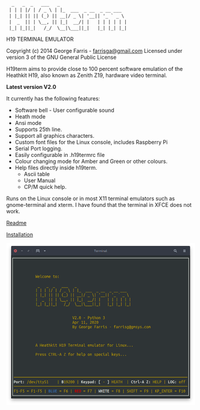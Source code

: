 
```
  _   _  _   ___   _
 | | | |/ | / _ \ | |_  ___  _ __  _ __ ___
 | |_| || || (_) || __|/ _ \| '__|| '_ ` _ \
 |  _  || | \__, || |_|  __/| |   | | | | | |
 |_| |_||_|   /_/  \__|\___||_|   |_| |_| |_|

```
 
 H19 TERMINAL EMULATOR
 
 Copyright (c) 2014 George Farris - farrisga@gmail.com
 Licensed under version 3 of the GNU General Public License
 
 H19term aims to provide close to 100 percent software emulation of the
 Heathkit H19, also known as Zenith Z19, hardware video terminal. 

 **Latest version V2.0**

 It currently has the following features:
 
   - Software bell - User configurable sound
   - Heath mode
   - Ansi mode
   - Supports 25th line.
   - Support all graphics characters.
   - Custom font files for the Linux console, includes Raspberry Pi
   - Serial Port logging.
   - Easily configurable in .h19termrc file
   - Colour changing mode for Amber and Green or other colours.
   - Help files directly inside h19term.
     - Ascii table
     - User Manual
     - CP/M quick help.
   
 Runs on the Linux console or in most X11 terminal emulators such as
 gnome-terminal and xterm.  I have found that the terminal in XFCE does
 not work.
 
 [Readme](https://github.com/horga83/h19term/blob/master/h19-readme.txt)
 
 [Installation](https://github.com/horga83/h19term/blob/master/INSTALLATION.txt)
 
![](h19term.png?raw=true)
